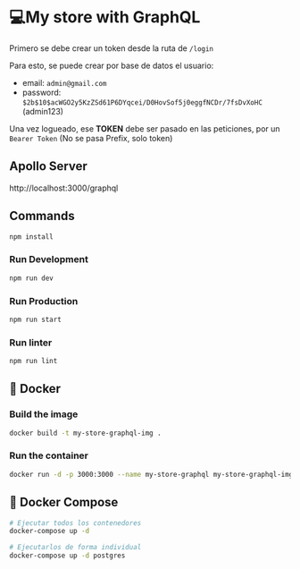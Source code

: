 # 💻My store with GraphQL

Primero se debe crear un token desde la ruta de `/login`

Para esto, se puede crear por base de datos el usuario:

- email: `admin@gmail.com`
- password: `$2b$10$acWGO2y5KzZSd61P6DYqcei/D0HovSof5j0eggfNCDr/7fsDvXoHC` (admin123)

Una vez logueado, ese **TOKEN** debe ser pasado en las peticiones, por un `Bearer Token` (No se pasa Prefix, solo token)

## Apollo Server

http://localhost:3000/graphql

## Commands

```sh
npm install
```

### Run Development

```sh
npm run dev
```

### Run Production

```sh
npm run start
```

### Run linter

```sh
npm run lint
```

## 🐳 Docker

### Build the image

```sh
docker build -t my-store-graphql-img .
```

### Run the container

```sh
docker run -d -p 3000:3000 --name my-store-graphql my-store-graphql-img
```

## 🐳 Docker Compose

```sh
# Ejecutar todos los contenedores
docker-compose up -d

# Ejecutarlos de forma individual
docker-compose up -d postgres
```
